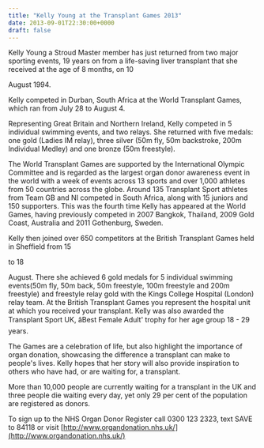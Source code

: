 ```yaml
---
title: "Kelly Young at the Transplant Games 2013"
date: 2013-09-01T22:30:00+0000
draft: false
---
```

Kelly Young a Stroud Master member has just returned from two major sporting events, 19 years on from a life-saving liver transplant that she received at the age of 8 months, on 10 

August 1994.



Kelly competed in Durban, South Africa at the World Transplant Games, which ran from July 28 to August 4.  

Representing Great Britain and Northern Ireland, Kelly competed in 5 individual swimming events, and two relays. She returned with five medals: one gold (Ladies IM relay), three silver (50m fly, 50m backstroke, 200m Individual Medley) and one bronze (50m freestyle).

The World Transplant Games are supported by the International Olympic Committee and is regarded as the largest organ donor awareness event in the world with a week of events across 13 sports and over 1,000 athletes from 50 countries across the globe. Around 135 Transplant Sport athletes from Team GB and NI competed in South Africa, along with 15 juniors and 150 supporters. This was the fourth time Kelly has appeared at the World Games, having previously competed in 2007 Bangkok, Thailand, 2009 Gold Coast, Australia and 2011 Gothenburg, Sweden.

Kelly then joined over 650 competitors at the British Transplant Games held in Sheffield from 15 

to 18 

August. There she achieved 6 gold medals for 5 individual swimming events(50m fly, 50m back, 50m freestyle, 100m freestyle and 200m freestyle) and freestyle relay gold with the Kings College Hospital (London) relay team. At the British Transplant Games you represent the hospital unit at which you received your transplant. Kelly was also awarded the Transplant Sport UK, âBest Female Adult' trophy for her age group 18 - 29 years.

The Games are a celebration of life, but also highlight the importance of organ donation, showcasing the difference a transplant can make to people's lives. Kelly hopes that her story will also provide inspiration to others who have had, or are waiting for, a transplant.

More than 10,000 people are currently waiting for a transplant in the UK and three people die waiting every day, yet only 29 per cent of the population are registered as donors.

To sign up to the NHS Organ Donor Register call 0300 123 2323, text SAVE to 84118 or visit [http://www.organdonation.nhs.uk/](http://www.organdonation.nhs.uk/)


